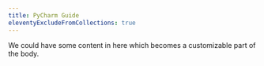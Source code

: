```yaml
---
title: PyCharm Guide
eleventyExcludeFromCollections: true
---
```


We could have some content in here which becomes a customizable part of the body.
